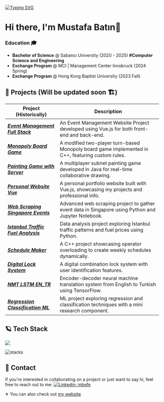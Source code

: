 <a href="https://git.io/typing-svg"><img src="https://readme-typing-svg.demolab.com?font=Fira+Code&pause=1000&width=435&lines=I+am+Mustafa+Bat%C4%B1n%2C+%3Cwelcome%3E" alt="Typing SVG" /></a>

# Hi there, I'm Mustafa Batın👋

### Education 🎓
- **Bachelor of Science**  @ Sabancı University (2020 - 2025) **#Computer Science and Engineering**
- **Exchange Program** @ MCI | Management Center Innsbruck (2024 Spring) 
- **Exchange Program** @ Hong Kong Baptist University (2023 Fall)

## 🚀 Projects (Will be updated soon 🏗)

| Project (Historically)                                                                      | Description                                                                                         |
|-----------------------------------------------------------------------------------------------|-----------------------------------------------------------------------------------------------------|
| _**[Event Management Full Stack](https://github.com/mbatinefe/event-management-full-stack)**_ | An Event Management Website Project developed using Vue.js for both front-end and back-end.        |
| _**[Monopoly Board Game](https://github.com/mbatinefe/monopoly-board-game)**_                 | A modified two-player turn-based Monopoly board game implemented in C++, featuring custom rules.   |
| _**[Painting Game with Server](https://github.com/mbatinefe/painting-game-with-server)**_     | A multiplayer subnet painting game developed in Java for real-time collaborative drawing.          |
| _**[Personal Website Vue](https://github.com/mbatinefe/personal-website-vue)**_               | A personal portfolio website built with Vue.js, showcasing my projects and professional info.      |
| _**[Web Scraping Singapore Events](https://github.com/mbatinefe/web-scraping-singapore-events)**_ | Advanced web scraping project to gather event data in Singapore using Python and Jupyter Notebook. |
| _**[Istanbul Traffic Fuel Analysis](https://github.com/mbatinefe/istanbul-traffic-fuel-analysis)**_ | Data analysis project exploring Istanbul traffic patterns and fuel prices using Python.            |
| _**[Schedule Maker](https://github.com/mbatinefe/schedule-maker)**_                           | A C++ project showcasing operator overloading to create weekly schedules dynamically.              |
| _**[Digital Lock System](https://github.com/mbatinefe/digital-lock-system)**_                 | A digital combination lock system with user identification features.                               |
| _**[NMT LSTM EN_TR](https://github.com/mbatinefe/NMT-LSTM-EN_TR)**_                           | Encoder-decoder neural machine translation system from English to Turkish using TensorFlow.        |
| _**[Regression Classification ML](https://github.com/mbatinefe/regression-classification-ML)**_ | ML project exploring regression and classification techniques with a mini research component.      |

## 🪐 Tech Stack
<p align="left">
  <img src="https://skillicons.dev/icons?i=cpp,c,python,java,tensorflow,linux,nginx,github,git,mysql,mongodb,docker&theme=light&perline=13" />
</p>

![stacks](https://github.com/user-attachments/assets/1e308eeb-731b-4363-9c52-952a867337dc)

## 📣 Contact
If you're interested in collaborating on a project or just want to say hi, feel free to reach out to me:
[![Linkedin: mbefe](https://img.shields.io/badge/LinkedIn-blue?style=flat&logo=linkedin&labelColor=blue&link=https://www.linkedin.com/in/mbefe/)](https://www.linkedin.com/in/mbefe/)

✈ You can also check out [my website](https://www.mbatinefe.github.io)
